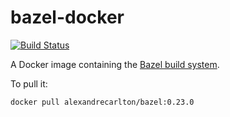 # bazel-docker

[![Build Status](https://travis-ci.com/AlexandreCarlton/bazel-docker.svg?branch=master)](https://travis-ci.com/AlexandreCarlton/bazel-docker)

A Docker image containing the [Bazel build system](https://bazel.build/).

To pull it:

```bash
docker pull alexandrecarlton/bazel:0.23.0
```


